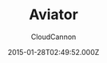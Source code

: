 ---
title: Aviator
github: https://github.com/CloudCannon/aviator-jekyll-template
demo: https://tangerine-lemon.cloudvent.net/
author: CloudCannon
thumbnail: themes/jekyll-aviator.jpg
ssg:
  - Jekyll
cms:
  - Markdown
date: 2015-01-28T02:49:52.000Z
description: ':droplet: API Documentation template for Jekyll'
draft: true
publish_date: '2015-01-28T02:49:52Z'
update_date: '2022-12-05T02:48:10Z'
github_star: 350
github_fork: 185
---